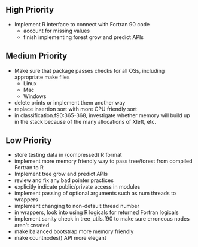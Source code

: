 
High Priority
-------------
* Implement R interface to connect with Fortran 90 code
	* account for missing values
	* finish implementing forest grow and predict APIs

Medium Priority
----------
* Make sure that package passes checks for all OSs, including appropriate make files
	* Linux
	* Mac
	* Windows
* delete prints or implement them another way
* replace insertion sort with more CPU friendly sort
* in classification.f90:365-368, investigate whether memory will build up in the stack because of the many allocations of Xleft, etc.


Low Priority
------------
* store testing data in (compressed) R format
* implement more memory friendly way to pass tree/forest from compiled Fortran to R
* Implement tree grow and predict APIs
* review and fix any bad pointer practices
* explicitly indicate public/private access in modules
* implement passing of optional arguments such as num threads to wrappers
* implement changing to non-default thread number
* in wrappers, look into using R logicals for returned Fortran logicals
* implement sanity check in tree_utils.f90 to make sure erroneous nodes aren't created
* make balanced bootstrap more memory friendly
* make countnodes() API more elegant
